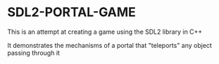 # SDL2-PORTAL-GAME


This is an attempt at creating a game using the SDL2 library in C++

It demonstrates the mechanisms of a portal that "teleports" any object passing through it
